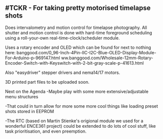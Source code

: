 #TCKR - For taking pretty motorised timelapse shots
------------


Does intervalometry and motion control for timelapse photography. All shutter and motion control is done with hard-time foreground scheduling using a roll-your-own real-time-clock/scheduler module.



Uses a rotary encoder and OLED which can be found for next to nothing here:
	banggood.com/0_96-Inch-4Pin-IIC-I2C-Blue-OLED-Display-Module-For-Arduino-p-969147.html
	ww.banggood.com/Wholesale-12mm-Rotary-Encoder-Switch-with-Keyswitch-with-2-bit-gray-scale-p-41613.html


Also "easydriver" stepper drivers and nema14/17 motors.


3D printed part files to be uploaded soon.


Next on the Agenda
-Maybe play with some more extensive/adjustable menu structures 

-That could in turn allow for more some more cool things like loading preset shots stored in EEPROM

-The RTC (based on Martin Stienke's origional module we used for a wonderful ENCE361 project) could be extended to do lots of cool stuff, like task prioritisation, and even preemption.  
